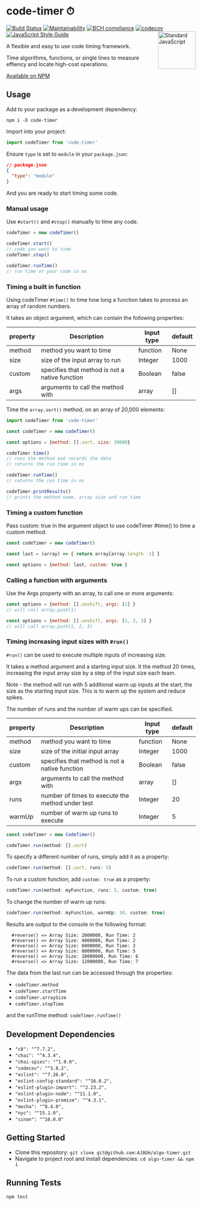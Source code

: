 code-timer ⏱
=============

[![Build Status](https://travis-ci.com/AJ8GH/algo-timer.svg?branch=main)](https://travis-ci.com/AJ8GH/code-timer) [![Maintainability](https://api.codeclimate.com/v1/badges/510048d893759d26f6d5/maintainability)](https://codeclimate.com/github/AJ8GH/code-timer/maintainability) [![BCH compliance](https://bettercodehub.com/edge/badge/AJ8GH/code-timer?branch=main)](https://bettercodehub.com/) [![codecov](https://codecov.io/gh/AJ8GH/code-timer/branch/main/graph/badge.svg?token=KYZ9V6KT96)](https://codecov.io/gh/AJ8GH/code-timer) [![JavaScript Style Guide](https://img.shields.io/badge/code_style-standard-brightgreen.svg)](https://standardjs.com)
 <a href="https://standardjs.com" style="float: right; padding: 0 0 20px 20px;"><img src="https://cdn.rawgit.com/feross/standard/master/sticker.svg" alt="Standard JavaScript" width="100" align="right"></a>

A flexible and easy to use code timing framework.

Time algorithms, functions, or single lines to measure effiency and locate high-cost operations.

[Available on NPM](https://www.npmjs.com/package/@aj8/code-timer)

## Usage

Add to your package as a development dependency:

```shell
npm i -D code-timer
```

Import into your project:

```js
import codeTimer from 'code-timer'
```

Ensure `type` is set to `module` in your `package.json`:

```json
// package.json
{
  "type": "module"
}
```

And you are ready to start timing some code.

### Manual usage

Use `#start()` and `#stop()` manually to time any code.

```js
codeTimer = new codeTimer()

codeTimer.start()
// code you want to time
codeTimer.stop()

codeTimer.runTime()
// run time of your code in ms
```

### Timing a built in function

Using codeTimer `#time()` to time how long a function takes to process an array of random numbers.

It takes an object argument, which can contain the following properties:

property | Description                                    | Input type | default
---------|------------------------------------------------|------------|--------
method   | method you want to time                        | function   | None
size     | size of the input array to run                 | Integer    | 1000
custom   | specifies that method is not a native function | Boolean    | false
args     | arguments to call the method with              | array      | []

Time the `array.sort()` method, on an array of 20,000 elements:
```js
import codeTimer from 'code-timer'

const codeTimer = new codeTimer()

const options = {method: [].sort, size: 20000}

codeTimer.time()
// runs the method and records the data
// returns the run time in ms

codeTimer.runTime()
// returns the run time in ms

codeTimer.printResults()
// prints the method name, array size and run time
```

### Timing a custom function

Pass custom: true in the argument object to use codeTimer #time() to time a custom method.

```js
const codeTimer = new codeTimer()

const last = (array) => { return array[array.length -1] }

const options = {method: last, custom: true }
```

### Calling a function with arguments

Use the Args property with an array, to call one or more arguments:

```js
const options = {method: [].unshift, args: [1] }
// will call array.push(1)

const options = {method: [].unshift, args: [1, 2, 3] }
// will call array.push(1, 2, 3)
```

### Timing increasing input sizes with `#run()`

`#run()` can be used to execute multiple inputs of increasing size.

It takes a method argument and a starting input size. It the method 20 times, increasing the input array size by a step of the input size each team.

Note - the method will run with 5 additional warm up inputs at the start, the size as the starting input size. This is to warm up the system and reduce spikes.

The number of runs and the number of warm ups can be specified.

property | Description                                      | Input type | default
---------|--------------------------------------------------|------------|--------
method   | method you want to time                          | function   | None
size     | size of the initial input array                  | Integer    | 1000
custom   | specifies that method is not a native function   | Boolean    | false
args     | arguments to call the method with                | array      | []
runs     | number of times to execute the method under test | Integer    | 20
warmUp   | number of warm up runs to execute                | Integer    | 5


```js
const codeTimer = new CodeTimer()

codeTimer.run(method: [].sort)
```

To specify a different number of runs, simply add it as a property:

```js
codeTimer.run(method: [].sort, runs: 5)
```

To run a custom function, add `custom: true` as a property:

```js
codeTimer.run(method: myFunction, runs: 5, custom: true)
```

To change the number of warm up runs:

```js
codeTimer.run(method: myFunction, warmUp: 10, custom: true)
```

Results are output to the console in the following format:

```
  #reverse() => Array Size: 2000000, Run Time: 2
  #reverse() => Array Size: 4000000, Run Time: 2
  #reverse() => Array Size: 6000000, Run Time: 3
  #reverse() => Array Size: 8000000, Run Time: 5
  #reverse() => Array Size: 10000000, Run Time: 6
  #reverse() => Array Size: 12000000, Run Time: 7
```

The data from the last run can be accessed through the properties:
* `codeTimer.method`
* `codeTimer.startTime`
* `codeTimer.arraySize`
* `codeTimer.stopTime`

and the runTime method: `codeTimer.runTime()`

## Development Dependencies

- `"c8": "^7.7.2",`
- `"chai": "^4.3.4",`
- `"chai-spies": "^1.0.0",`
- `"codecov": "^3.8.2",`
- `"eslint": "^7.26.0",`
- `"eslint-config-standard": "^16.0.2",`
- `"eslint-plugin-import": "^2.23.2",`
- `"eslint-plugin-node": "^11.1.0",`
- `"eslint-plugin-promise": "^4.3.1",`
- `"mocha": "^8.4.0",`
- `"nyc": "^15.1.0",`
- `"sinon": "^10.0.0"`

## Getting Started

* Clone this repository: `git clone git@github.com:AJ8GH/algo-timer.git`
* Navigate to project root and install dependencies: `cd algo-timer && npm i`

## Running Tests

```shell
npm test
```
